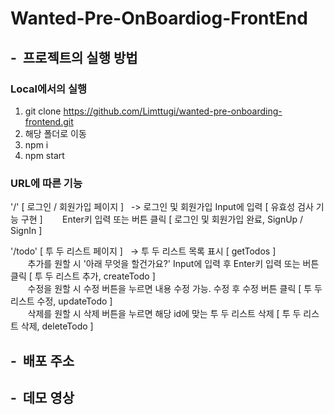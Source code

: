 # Wanted-Pre-OnBoardiog-FrontEnd

## -&nbsp; 프로젝트의 실행 방법

### Local에서의 실행

1. git clone https://github.com/Limttugi/wanted-pre-onboarding-frontend.git
2. 해당 폴더로 이동
3. npm i
4. npm start

### URL에 따른 기능

'/' [ 로그인 / 회원가입 페이지 ]
&nbsp; -> 로그인 및 회원가입 Input에 입력 [ 유효성 검사 기능 구현 ]
&nbsp; &nbsp; &nbsp; &nbsp;Enter키 입력 또는 버튼 클릭 [ 로그인 및 회원가입 완료, SignUp / SignIn ]

'/todo' [ 투 두 리스트 페이지 ]
&nbsp; -> 투 두 리스트 목록 표시 [ getTodos ]<br />
&nbsp; &nbsp; &nbsp; &nbsp;추가를 원할 시 '아래 무엇을 할건가요?' Input에 입력 후 Enter키 입력 또는 버튼 클릭 [ 투 두 리스트 추가, createTodo ]<br />
&nbsp; &nbsp; &nbsp; &nbsp;수정을 원할 시 수정 버튼을 누르면 내용 수정 가능. 수정 후 수정 버튼 클릭 [ 투 두 리스트 수정, updateTodo ]<br />
&nbsp; &nbsp; &nbsp; &nbsp;삭제를 원할 시 삭제 버튼을 누르면 해당 id에 맞는 투 두 리스트 삭제 [ 투 두 리스트 삭제, deleteTodo ]<br />

## -&nbsp; 배포 주소

## -&nbsp; 데모 영상
